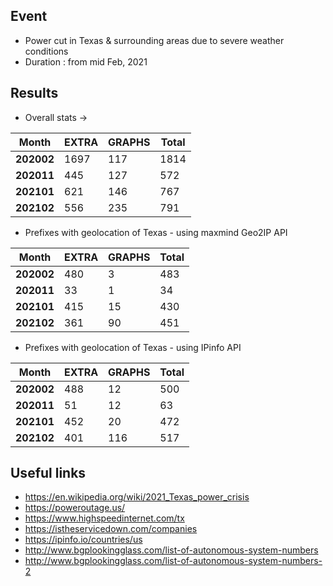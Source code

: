 ## Event
* Power cut in Texas & surrounding areas due to severe weather conditions
* Duration : from mid Feb, 2021

## Results

* Overall stats ->

Month       |   EXTRA   |   GRAPHS  |   Total
------------|-----------|-----------|--------
**202002**  |	1697	|   117     |	1814
**202011**  |	445	|   127     |   572
**202101**  |   621     |   146     |   767
**202102**  |   556     |   235     |   791

* Prefixes with geolocation of Texas - using maxmind Geo2IP API

Month       |   EXTRA   |   GRAPHS  |   Total
------------|-----------|-----------|--------
**202002**  |	  480	|   3	    |	483
**202011**  |	  33	|   1       |	34
**202101**  |     415   |   15      |   430
**202102**  |     361   |   90      |   451

* Prefixes with geolocation of Texas - using IPinfo API

Month       |   EXTRA   |   GRAPHS  |   Total
------------|-----------|-----------|--------
**202002**  |	488	|   12	    |	500
**202011**  |	51	|   12	    |   63
**202101**  |   452     |   20      |   472
**202102**  |   401     |   116     |   517


## Useful links

* https://en.wikipedia.org/wiki/2021_Texas_power_crisis
* https://poweroutage.us/
* https://www.highspeedinternet.com/tx
* https://istheservicedown.com/companies
* https://ipinfo.io/countries/us
* http://www.bgplookingglass.com/list-of-autonomous-system-numbers
* http://www.bgplookingglass.com/list-of-autonomous-system-numbers-2



